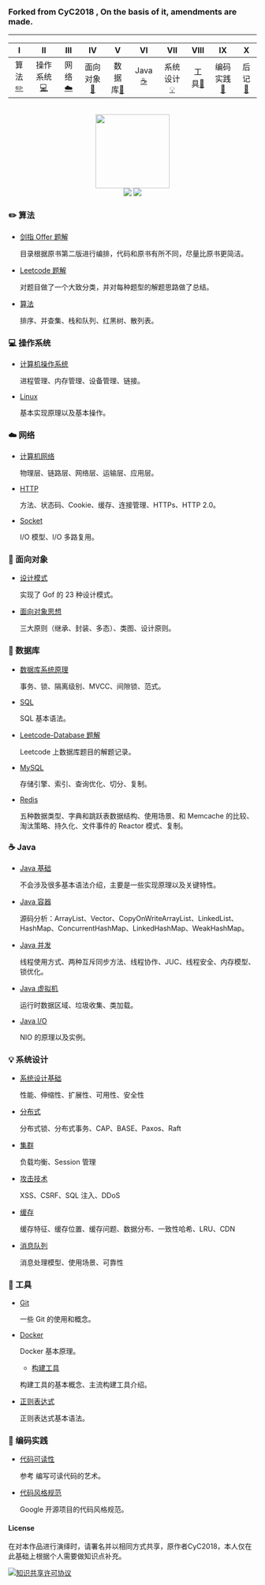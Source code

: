 ### Forked from CyC2018 , On the basis of it, amendments are made.
----


| Ⅰ | Ⅱ | Ⅲ | Ⅳ | Ⅴ | Ⅵ | Ⅶ | Ⅷ | Ⅸ | Ⅹ |
| :--------: | :---------: | :---------: | :---------: | :---------: | :---------:| :---------: | :-------: | :-------:| :------:|
| 算法[:pencil2:](#pencil2-算法) | 操作系统[:computer:](#computer-操作系统)|网络[:cloud:](#cloud-网络) | 面向对象[:couple:](#couple-面向对象) |数据库[:floppy_disk:](#floppy_disk-数据库)| Java [:coffee:](#coffee-java)| 系统设计[:bulb:](#bulb-系统设计)| 工具[:hammer:](#hammer-工具)| 编码实践[:speak_no_evil:](#speak_no_evil-编码实践)| 后记[:memo:](#memo-后记) |

<br>

<div align="center">
    <img src="other/LogoMakr_0zpEzN.png" width="150px">
    <br>
    <a href="https://cyc2018.github.io/CS-Notes"> <img src="https://img.shields.io/badge/>-read-4ab8a1.svg"></a>  <a href="other/Group.md"> <img src="https://img.shields.io/badge/_-group-4ab8a1.svg"></a> 
</div> 

### :pencil2: 算法

- [剑指 Offer 题解](https://github.com/CyC2018/CS-Notes/blob/master/docs/notes/剑指%20offer%20题解.md)

  目录根据原书第二版进行编排，代码和原书有所不同，尽量比原书更简洁。

- [Leetcode 题解](https://github.com/CyC2018/CS-Notes/blob/master/docs/notes/Leetcode%20题解.md)

  对题目做了一个大致分类，并对每种题型的解题思路做了总结。
  
 - [算法](https://github.com/CyC2018/CS-Notes/blob/master/docs/notes/算法.md)

   排序、并查集、栈和队列、红黑树、散列表。

### :computer: 操作系统

- [计算机操作系统](https://github.com/CyC2018/CS-Notes/blob/master/docs/notes/计算机操作系统.md)

  进程管理、内存管理、设备管理、链接。

- [Linux](https://github.com/CyC2018/CS-Notes/blob/master/docs/notes/Linux.md)

  基本实现原理以及基本操作。

### :cloud: 网络 

- [计算机网络](https://github.com/CyC2018/CS-Notes/blob/master/docs/notes/计算机网络.md)

  物理层、链路层、网络层、运输层、应用层。

- [HTTP](https://github.com/CyC2018/CS-Notes/blob/master/docs/notes/HTTP.md)

  方法、状态码、Cookie、缓存、连接管理、HTTPs、HTTP 2.0。

- [Socket](https://github.com/CyC2018/CS-Notes/blob/master/docs/notes/Socket.md)

  I/O 模型、I/O 多路复用。

### :couple: 面向对象

- [设计模式](https://github.com/CyC2018/CS-Notes/blob/master/docs/notes/设计模式.md)

  实现了 Gof 的 23 种设计模式。

- [面向对象思想](https://github.com/CyC2018/CS-Notes/blob/master/docs/notes/面向对象思想.md)

  三大原则（继承、封装、多态）、类图、设计原则。

### :floppy_disk: 数据库 

- [数据库系统原理](https://github.com/CyC2018/CS-Notes/blob/master/docs/notes/数据库系统原理.md)

  事务、锁、隔离级别、MVCC、间隙锁、范式。

- [SQL](https://github.com/CyC2018/CS-Notes/blob/master/docs/notes/SQL.md)

  SQL 基本语法。

- [Leetcode-Database 题解](https://github.com/CyC2018/CS-Notes/blob/master/docs/notes/Leetcode-Database%20题解.md)

  Leetcode 上数据库题目的解题记录。

- [MySQL](https://github.com/CyC2018/CS-Notes/blob/master/docs/notes/MySQL.md)

  存储引擎、索引、查询优化、切分、复制。

- [Redis](https://github.com/CyC2018/CS-Notes/blob/master/docs/notes/Redis.md)

  五种数据类型、字典和跳跃表数据结构、使用场景、和 Memcache 的比较、淘汰策略、持久化、文件事件的 Reactor 模式、复制。

### :coffee: Java

- [Java 基础](https://github.com/CyC2018/CS-Notes/blob/master/docs/notes/Java%20基础.md)

  不会涉及很多基本语法介绍，主要是一些实现原理以及关键特性。

- [Java 容器](https://github.com/CyC2018/CS-Notes/blob/master/docs/notes/Java%20容器.md)

  源码分析：ArrayList、Vector、CopyOnWriteArrayList、LinkedList、HashMap、ConcurrentHashMap、LinkedHashMap、WeakHashMap。

- [Java 并发](https://github.com/CyC2018/CS-Notes/blob/master/docs/notes/Java%20并发.md)

  线程使用方式、两种互斥同步方法、线程协作、JUC、线程安全、内存模型、锁优化。

- [Java 虚拟机](https://github.com/CyC2018/CS-Notes/blob/master/docs/notes/Java%20虚拟机.md)

  运行时数据区域、垃圾收集、类加载。

- [Java I/O](https://github.com/CyC2018/CS-Notes/blob/master/docs/notes/Java%20IO.md)

  NIO 的原理以及实例。

### :bulb: 系统设计 

- [系统设计基础](https://github.com/CyC2018/CS-Notes/blob/master/docs/notes/系统设计基础.md)

  性能、伸缩性、扩展性、可用性、安全性

- [分布式](https://github.com/CyC2018/CS-Notes/blob/master/docs/notes/分布式.md)

  分布式锁、分布式事务、CAP、BASE、Paxos、Raft

- [集群](https://github.com/CyC2018/CS-Notes/blob/master/docs/notes/集群.md)

  负载均衡、Session 管理

- [攻击技术](https://github.com/CyC2018/CS-Notes/blob/master/docs/notes/攻击技术.md)

  XSS、CSRF、SQL 注入、DDoS

- [缓存](https://github.com/CyC2018/CS-Notes/blob/master/docs/notes/缓存.md)

  缓存特征、缓存位置、缓存问题、数据分布、一致性哈希、LRU、CDN

- [消息队列](https://github.com/CyC2018/CS-Notes/blob/master/docs/notes/消息队列.md)

  消息处理模型、使用场景、可靠性

### :hammer: 工具 

- [Git](https://github.com/CyC2018/CS-Notes/blob/master/docs/notes/Git.md)

  一些 Git 的使用和概念。

- [Docker](https://github.com/CyC2018/CS-Notes/blob/master/docs/notes/Docker.md)

  Docker 基本原理。
  
  - [构建工具](https://github.com/CyC2018/CS-Notes/blob/master/docs/notes/构建工具.md)

  构建工具的基本概念、主流构建工具介绍。

- [正则表达式](https://github.com/CyC2018/CS-Notes/blob/master/docs/notes/正则表达式.md)

  正则表达式基本语法。

### :speak_no_evil: 编码实践 

- [代码可读性](https://github.com/CyC2018/CS-Notes/blob/master/docs/notes/代码可读性.md)

  参考 编写可读代码的艺术。

- [代码风格规范](https://github.com/CyC2018/CS-Notes/blob/master/docs/notes/代码风格规范.md)

  Google 开源项目的代码风格规范。



#### License

在对本作品进行演绎时，请署名并以相同方式共享，原作者CyC2018，本人仅在此基础上根据个人需要做知识点补充。

<a rel="license" href="http://creativecommons.org/licenses/by-nc-sa/4.0/"><img alt="知识共享许可协议" style="border-width:0" src="https://i.creativecommons.org/l/by-nc-sa/4.0/88x31.png" /></a>

